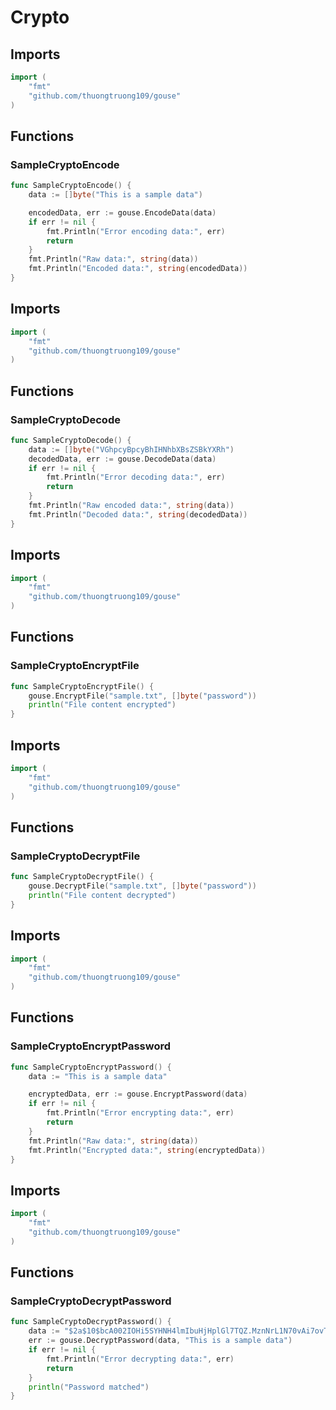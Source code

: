 # Crypto

## Imports

```go
import (
	"fmt"
	"github.com/thuongtruong109/gouse"
)
```
## Functions


### SampleCryptoEncode

```go
func SampleCryptoEncode() {
	data := []byte("This is a sample data")

	encodedData, err := gouse.EncodeData(data)
	if err != nil {
		fmt.Println("Error encoding data:", err)
		return
	}
	fmt.Println("Raw data:", string(data))
	fmt.Println("Encoded data:", string(encodedData))
}
```
## Imports

```go
import (
	"fmt"
	"github.com/thuongtruong109/gouse"
)
```
## Functions


### SampleCryptoDecode

```go
func SampleCryptoDecode() {
	data := []byte("VGhpcyBpcyBhIHNhbXBsZSBkYXRh")
	decodedData, err := gouse.DecodeData(data)
	if err != nil {
		fmt.Println("Error decoding data:", err)
		return
	}
	fmt.Println("Raw encoded data:", string(data))
	fmt.Println("Decoded data:", string(decodedData))
}
```
## Imports

```go
import (
	"fmt"
	"github.com/thuongtruong109/gouse"
)
```
## Functions


### SampleCryptoEncryptFile

```go
func SampleCryptoEncryptFile() {
	gouse.EncryptFile("sample.txt", []byte("password"))
	println("File content encrypted")
}
```
## Imports

```go
import (
	"fmt"
	"github.com/thuongtruong109/gouse"
)
```
## Functions


### SampleCryptoDecryptFile

```go
func SampleCryptoDecryptFile() {
	gouse.DecryptFile("sample.txt", []byte("password"))
	println("File content decrypted")
}
```
## Imports

```go
import (
	"fmt"
	"github.com/thuongtruong109/gouse"
)
```
## Functions


### SampleCryptoEncryptPassword

```go
func SampleCryptoEncryptPassword() {
	data := "This is a sample data"

	encryptedData, err := gouse.EncryptPassword(data)
	if err != nil {
		fmt.Println("Error encrypting data:", err)
		return
	}
	fmt.Println("Raw data:", string(data))
	fmt.Println("Encrypted data:", string(encryptedData))
}
```
## Imports

```go
import (
	"fmt"
	"github.com/thuongtruong109/gouse"
)
```
## Functions


### SampleCryptoDecryptPassword

```go
func SampleCryptoDecryptPassword() {
	data := "$2a$10$bcA002IOHi5SYHNH4lmIbuHjHplGl7TQZ.MznNrL1N70vAi7ovTa2"
	err := gouse.DecryptPassword(data, "This is a sample data")
	if err != nil {
		fmt.Println("Error decrypting data:", err)
		return
	}
	println("Password matched")
}
```
